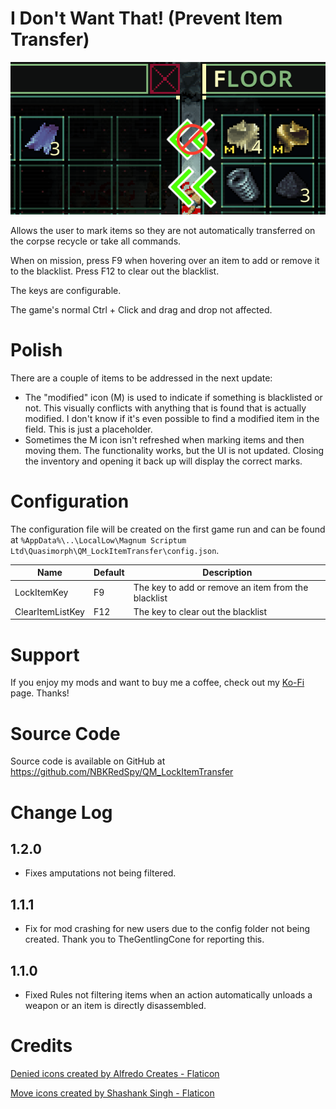 # I Don't Want That!  (Prevent Item Transfer)

![thumbnail icon](media/thumbnail.png)

Allows the user to mark items so they are not automatically transferred on the corpse recycle or take all commands.

When on mission, press F9 when hovering over an item to add or remove it to the blacklist.  Press F12 to clear out the blacklist.

The keys are configurable.

The game's normal Ctrl + Click and drag and drop not affected.

# Polish

There are a couple of items to be addressed in the next update:

* The "modified" icon (M) is used to indicate if something is blacklisted or not. 
This visually conflicts with anything that is found that is actually modified.
I don't know if it's even possible to find a modified item in the field.  This is just a placeholder.
* Sometimes the M icon isn't refreshed when marking items and then moving them.  The functionality works, but the UI is not updated.  Closing the inventory and opening it back up will display the correct marks.

# Configuration

The configuration file will be created on the first game run and can be found at `%AppData%\..\LocalLow\Magnum Scriptum Ltd\Quasimorph\QM_LockItemTransfer\config.json`.

|Name|Default|Description|
|--|--|--|
|LockItemKey|F9|The key to add or remove an item from the blacklist|
|ClearItemListKey|F12|The key to clear out the blacklist|

# Support
If you enjoy my mods and want to buy me a coffee, check out my [Ko-Fi](https://ko-fi.com/nbkredspy71915) page.
Thanks!

# Source Code
Source code is available on GitHub at https://github.com/NBKRedSpy/QM_LockItemTransfer


# Change Log

## 1.2.0 
* Fixes amputations not being filtered.

## 1.1.1
* Fix for mod crashing for new users due to the config folder not being created.  Thank you to TheGentlingCone for reporting this.

## 1.1.0
* Fixed Rules not filtering items when an action automatically unloads a weapon or an item is directly disassembled.  

# Credits


[Denied icons created by Alfredo Creates - Flaticon](https://www.flaticon.com/free-icons/denied")

[Move icons created by Shashank Singh - Flaticon](https://www.flaticon.com/free-icons/move")

